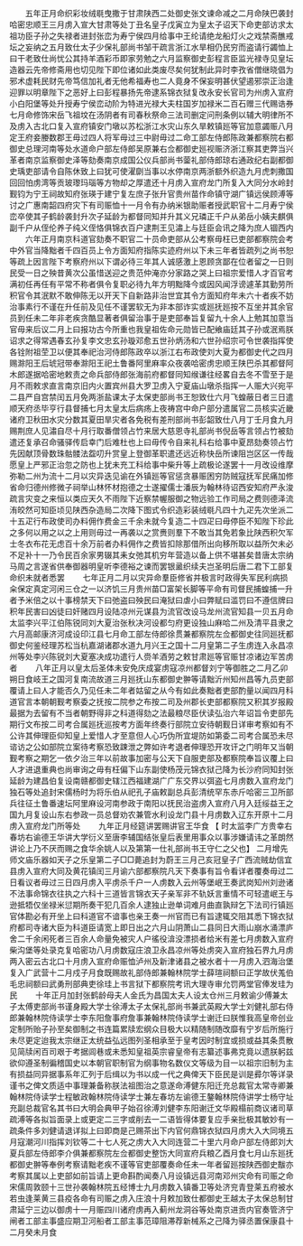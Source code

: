 <!-- { "loadSidebar": true } -->
　　五年正月命织彩妆绒毼曳撒于甘肃陕西二处御史张文谏命减之二月命陕巴袭封哈密忠顺王三月虏入宣大甘肃等处丁丑名皇子戊寅立为皇太子诏天下命吏部访求太祖功臣子孙之失禄者进封张峦为寿宁侯四月给事中王纶请绝龙船灯火之戏禁斋醮戒坛之妄纳之五月致仕太子少保礼部尚书邹干疏言浙江水旱相仍民穷而盗请行蠲恤上曰干老致仕尚忧公其持羊酒彩币即家劳勉之六月监察御史彭程言臣监光禄寺见皇坛造器云先帝修斋用也切见陛下即位诸如此类废尽矣何犹制此异时李孜省僧继晓倡为邪术虚耗民财先帝笃信加礼者无他希福寿也二人竟身不保妄明甚伏望遏邪崇正治逢迎罪以明章陛下之恶好上曰彭程暴扬先帝逮系锦衣狱复改永安长官司为州虏入宣府小白阳堡等处升授寿宁侯峦动阶为特进光禄大夫柱国岁加禄米二百石赠三代赐诰券七月命修饰宋岳飞祖坟在汤阴者有司春秋祭命三法司删定问刑条例以辅大明律所不及虏入古北口复入宣府镇安门墩以苏松浙江水灾山东久旱敕镇廵等官加意蠲赈八月定王府妾媵数郡王毋过四人将军毋过三中尉毋过二命工部左侍郎陈政兼都察院右都御史总理河南等处水道命户部左侍郎吴原兼右佥都御史廵视赈济浙江察其吏弊当兴革者南京监察御史泽等劾奏南京成国公仪兵部尚书蓥礼部侍郎琼右通政纪右副都御史瑀吏部请令自陈休致上曰犹可使濯劘当事以水停南京两浙额外织造九月虎刺撒国回回怕虏湾等贡玻瓈玛瑙等方物却之厚遣还十月虏入宣府龙门所复入大同分水岭封觐钧为宁王祠故知府张瑛于建宁复左庶子张升官贵州苗作命镇守湖广镇远侯顾溥等讨之广惠南韶四府灾下有司赈恤十一月令有办纳米银助赈者授武职官十二月寿宁侯峦卒使其子鹤龄袭封升次子延龄为都督同知并升其义兄璘正千户从弟岳小姨夫麒俱副千户从侄伦养子纯义侄恪俱锦衣百户逮荆王见潚上与廷臣会讯之降为庶人锢西内 
　　六年正月南京科道官劾奏不职官二十员命吏部从公考察毋枉已吏部都察院会考中外官当降黜者千四百员上令方面知府指陈实迹府州以下未三年者皆疏列之尚书恕等疏上因言陛下考察府州以下谓必待三年其人诚感激上恩顾贪鄙在位者留之一日则民受一日之殃昔黄次公虽惜送迎之贵范仲淹亦分家路之哭上曰祖宗爱惜人才百官考满初任再任有平常不称者俱令复职必待九年方明黜降今或因风闻浮谤遽革其勤劳所积官令其泯默不敢伸陈无以开天下自新路非治世宜其令方面知府年未六十者疾不妨治事素行不谨在升任前及见任不谨罢软无为非本部诈实或廵抚廵按不互坐并其余官员到任未二年非老疾贪酷显著者俱留治事于是吏部奉旨复留九十余人上勉其加意当官毋来后议二月上曰报功古今所重也我皇祖佐命元勋皆已配飨庙廷其子孙或泯焉朕诏求之得常遇春玄孙复李文忠玄孙璇邓愈五世孙炳汤和六世孙绍宗可令世袭指挥使各铨附祖茔卫以便其奉祀治河侍郎陈政卒以浙江右布政使刘大夏为都御史代之四月赐滁阳王后琥冠带奉滁阳王祀土鲁番阿里麻率众夜袭哈密虏忠顺王陕巴杀其都督阿木郎遂据哈密地敕责之命兵部侍郎张海前府都督同知缑谦往经畧自去冬不雪至于是月不雨敕求直言南京旧内火置宾州县大罗卫虏入宁夏庙山墩杀指挥一人赈大兴宛平二县严自宫禁闰五月免两浙盐课太子太保吏部尚书王恕致仕六月飞蝗蔽日者三日遣顺天府丞毕亨行县督捕七月太皇太后病疡上夜祷宫中命户部分遣属官二员核实近畿诸府卫秋田水灾分数其夏田旱灾者各免税有差刑部尚书彭韶致仕八月丁壬月食九月赐荆庶人见潚自尽十月行取番僧领占竹来居大慈恩寺礼部尚书倪岳等言领占竹被劾遣还复承召命骚驿传启幸门后难杜也上曰毋传令自来礼科右给事中夏昂劾奏领占竹先因献顶骨数珠骷髅法盌叨升赏皇上登御革职遣还远近称快岳所谏阻岂区区一传哉愿皇上严邪正治忽之防也上犹未充工科给事中柴升等上疏极论遂罢十一月改设维摩弥勒二州为流十二月以灾异迭见谕在外镇廵等官惩贪暴赈困穷防贼寇抚军民痛加修省命归德州修微子祠举山林怀材抱德之士遂擢儒士潘辰为翰林待诏西安知府严永浚疏言灾变之来恒以类应天久不雨陛下近察禁幄服御之物远验工作司局之费则德泽流洧皎然可知臣顷见陕西杂造局二次降下图式令织造彩装绒毼凡四十九疋先次坐派二十五疋行布政使司办料佣作费金三千余未就今复造二十四疋曰毋停臣不知陛下珍此之多何以用之以之上用则毋过一再袭以之赏赉则羣下不敢当其免若象比陕西积欠军士冬衣布花无虑百十余万前者办料佣作之费皆扣除那借所出向移所取以益所欠未必不足补十一乃令民百余家男辍其耒女弛其机穷年营造以备上供不堪甚矣昔唐太宗纳马周之言遂省供奉御器明皇听李德裕之谏而罢银盝织续夫岂圣明后唐二君下工部复命织未就者悉罢 
　　七年正月二月以灾异命羣臣修省并极言时政得失军民利病损籴保定真定河闲三仓之一以济饥三月贵州苗□富架长脚等平命有司督民捕蝗捕一升者予米倍之以十事榜禁天下曰弛盗曰殃民曰淹狱曰虐小曰弊赋曰滥罚曰不遵信牌曰积年民害曰凶徒曰奸赌四月设陆凉州元谋县为流官改设马龙州流官知县一贝五月命太监李兴平江伯陈锐同刘大夏治张秋决河设都匀府更设独山麻哈二州及清平县隶之六月高邮康济河成设印江县七月命工部左侍郎徐贯兼都察院左佥都御史往同廵抚都御史何鉴经理苏松当杭嘉湖诸郡水道九月兴王之国十二月皇第二子生虏连入永昌凉州等处李兴陈锐刘大夏塞决成功遣行人赍羊酒劳之敕甘肃廵等官赈甘凉诸边军苦虏者 
　　八年正月以皇太后圣体未安免庆成宴虏寇凉州都督刘宁等御胜之二月乙卯朔日食岐王之国河复南流故道三月廵抚山东都御史翀等请黜沂州知州昌等九员吏部覆请上曰人才能否久乃见任未二年者姑留之从今有如此奏黜者吏部酌量以闻四月科道官言本朝朝觐考察委之抚按二院参之布按二司及州郡长吏部都察院又积其岁报殿最据为去留有不当者朝野得非之科道得劾之法最粮尽臣伏读弘治六年诏旨令吏部先期行文布按二司考合属廵抚巡按考方面年终奏行部院立安待朝觐日详审考察如有不公许其伸理臣仰知皇上爱惜人才至意但人心巧伪所宜堤防如第委二司考合属恐未尽谘访之公如部院立案待考察恐致踈泄之弊如许考退者伸理恐开攻讦之门明年又当朝觐考察之期乞一依夕治三年以前故事加密与公天下自服吏部及都察院奉旨议覆上曰人才进退重典也尚审询之毋有枉偏下山东副使杨茂元锦衣狱己降为长沙府同知封张延龄为建昌伯复设南赣都御史辖江西福建湖广广东交界以弭盗七月虏数入宣府龙门独石等处追封宋儒杨时为将乐伯从祀孔子庙敕副总兵彭清统罕东赤斤哈密三卫所部兵往征土鲁番速坛阿里麻设河南参政于南阳以抚民治盗虏入宣府八月入廷绥益王之国九月复设山东右参政一员总督劝农兼管水利设龙门县十月虏数入辽东开原十二月虏入宣府龙门所等处 
　　九年正月经筵讲罢赐讲官王华食 【 时太监李广方贵幸右春坊右谕德王华讲大学衍义至唐李辅国结张皇后表里用事众以事涉嫌请讳之革朗然讲论上乃不厌而赐之食华余姚人以及第第一仕礼部尚书王守仁之父也】 二月增先师文庙乐器如天子之乐皇第二子□□薨追封为蔚王三月己亥冠皇子广西流贼劫信宜县虏入宣府大同及黄花镇闰三月谕六部都察院凡天下奏事有旨令看详者覆奏毋过二日看议者毋过三日四月虏入平虏杀千户一人虏数入云州等堡岷王奏武岗知州刘逊诸不法事命锦衣往执之六科十三道皆言锦衣天子亲军非不轨妖言重情不可轻遣岷王与逊抵牾仅坐禄米愆期所奏干犯几百余人逮独止逊单词难月曲直孰辩乞下法司行镇廵官体勘必有开坐上曰科道官不谙事也亲王奏一州官而已有旨逮辄交阻其悉下锦衣狱府都司寺诸大臣为科道臣请宽上即日出之六月山阴萧山二县同日大雨山崩水涌漂庐舍二千余闲死者三百余人命量免被灾人户徭役渰没漂损者给米有差七月虏数入宣府柴沟堡等处录克复哈密功八月虏数寇庄浪卫永昌凉州等处虏突入宣府独石界九月虏两入密云古北口十月虏入宣府命赈恤泸州及新津诸县之被水者十一月虏入泗海治堡复入广武营十二月戍子月食既赐故礼部侍郎兼翰林院学士薛瑄祠额曰正学故伏羗伯毛忠祠额曰武勇刑部典吏徐珪上书言狱下都察院考讯大理寺审允罚两堂官俸发珪为民 
　　十年正月加封张鹤龄母夫人金氏为昌国太夫人设太仓州三月敕谕少傅兼太子太傅吏部尚书谨身殿大学士徐溥太子太保礼部尚书兼武英殿大学士刘健礼部右侍郎兼翰林院侍读学士李东阳詹事府詹事兼翰林院侍读学士谢迁曰朕惟我高皇帝创业定制所贻子孙至矣御制之书连篇累牍宏纲众目极大以精随制随改靡有宁岁后所施行未尽更定迨我太宗继正太统益弘远图列圣相承至于皇考因时制宜或损或益其条贯散见简牍闲百司艰于考据闾巷或未悉知皇祖英宗睿皇帝有志纂述事弗克竟以遗朕躬兹欲仰遵圣制徧稽国史以本朝官职制官为纲事物名数仪文等级为目一以祖宗旧制为主有损益同异据事系年汇列于后缉以为书以成一代之典俾天下臣民是训是彛尔等详录谨书之俾文质适中事理兼备称朕法祖图治之意遂命溥健东阳迁充总裁官太常寺卿兼翰林院侍读学士程敏政翰林院侍读学士兼左春坊左谕德王鏊翰林院侍讲学士杨守址充副总裁官名其书曰大明会典甲子始召徐溥刘健李东阳谢迁文华殿榻前商议诸司草疏溥等各拟旨面录上或更定二三字或削去一二语皆得体要复应手亲批极其敏妙有一疏条件多刘健请退详拟上曰即商是己赐茶出下内官何鼎锦衣狱四月虏大入大同境五月寇潮河川指挥刘钦等二十七人死之虏大入大同连营二十里六月命户部左侍郎刘大夏兵部左侍郎李介俱兼都察院左佥都御史整饬大同宣府兵粮乙酉月食七月山东廵抚都御史翀等奉例考察请黜老疾不谨等官吏部覆奏命任未一年者留廵按陕西御史黻亦考察其属以上吏部如前旨请上更命斟酌闻奏八月设镇远县河南邓州灾命有司赈之命宋儒周敦颐十三世孙袭翰林院五经博士九月虏数入镇番卫等处济兖青登莱五府被水若虫逢莱黄三县疫各命有司赈之虏入庄浪十月敕加致仕都御史王越太子太保总制甘肃延宁三边以御虏十一月赈四川诸府虏再入蓟州龙洞谷等处南京进贡内官奏管济宁闸者工部主事盛应期卫河船者工部主事范璋阻滞荐新械系之己降为驿丞置保康县十二月癸未月食 
